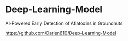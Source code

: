 # Deep-Learning-Model
AI-Powered Early Detection of Aflatoxins in Groundnuts

https://github.com/Darlen610/Deep-Learning-Model
